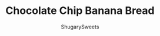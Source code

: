 ---
layout: ../../layouts/MarkdownPostLayout.astro
title: Chocolate Chip Banana Bread
author: ShugarySweets
pubDate: 2020-05-07
description: "When you&#x27;re not sure what to bake, Chocolate Chip Banana Bread is the answer! This moist classic bread packed with chocolate chips will make any banana bread lover happy."
image_url: https://www.shugarysweets.com/wp-content/uploads/2020/07/chocolate-chip-banana-bread-2.jpg
tags: ["Breads","American"]
calories: 328
protein: 4
carbohydrates: 46
fats: 15
fiber: 2
ingredients: ["1 cup unsalted butter, softened","2 cups granulated sugar","4 large eggs","2 teaspoons vanilla extract","4 bananas (about 2 cups mashed)","3 cups all-purpose flour","2 teaspoons baking soda","1 teaspoon kosher salt","1 cup sour cream","1 cup mini chocolate chips"]
serves: 20
time: "1 hour 15 minutes"
prepTime: "15 minutes"
instructions: ["Preheat oven to 350°F. Spray two 9-inch loaf pans with baking spray. Set aside.","In a large mixing bowl, beat butter and sugar until fluffy. Add in eggs and vanilla and beat until well combined.","Add in bananas. Mix until creamy. Add in flour, baking soda, and salt. Stir just until combined. Fold in the sour cream and chocolate chips until blended.","Pour into prepared loaf pans evenly.","Bake for one hour, remove and cool in pans ten minutes. Remove from pans and cool completely. You can then wrap in foil, or ziploc...or freeze for later!"]
nutrition: ["328 calories","46 grams carbohydrates","68 milligrams cholesterol","15 grams fat","2 grams fiber","4 grams protein","9 grams saturated fat","210 milligrams sodium","28 grams sugar","0 grams trans fat","5 grams unsaturated fat"]
---